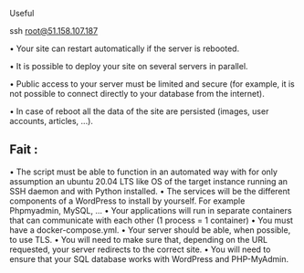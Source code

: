 Useful

ssh root@51.158.107.187

• Your site can restart automatically if the server is rebooted.

• It is possible to deploy your site on several servers in parallel.


• Public access to your server must be limited and secure (for example, it is not possible to connect directly to your database from the internet).


• In case of reboot all the data of the site are persisted (images, user accounts, articles, ...).







Fait :
------------------------------------------------
• The script must be able to function in an automated way with for only assumption an ubuntu 20.04 LTS like 
OS of the target instance running an SSH daemon and with Python installed.
• The services will be the different components of a WordPress to install by yourself. For example Phpmyadmin, MySQL, ...
• Your applications will run in separate containers that can communicate with each other (1 process = 1 container)
• You must have a docker-compose.yml.
• Your server should be able, when possible, to use TLS.
• You will need to make sure that, depending on the URL requested, your server redirects to the correct site.
• You will need to ensure that your SQL database works with WordPress and PHP-MyAdmin.
